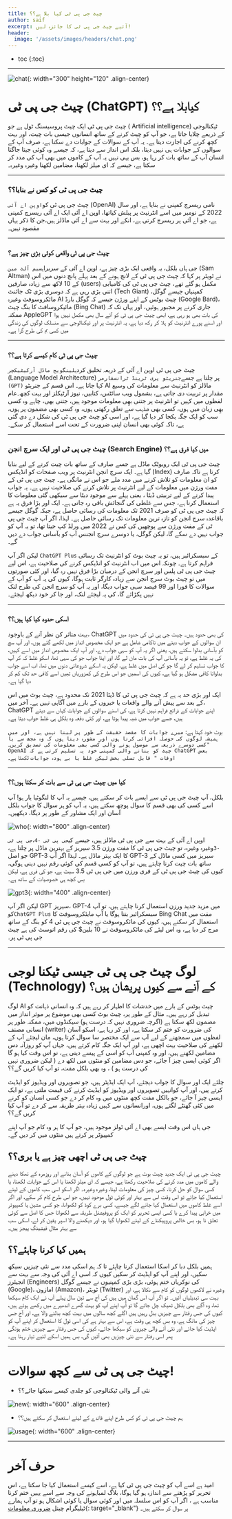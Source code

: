 ```yaml
---
title: چیٹ جی پی ٹی کیا بلا ہے؟؟
author: saif
excerpt: آئیے چیٹ جی پی ٹی کا جائزہ لیں!
header:
  image: '/assets/images/headers/chat.png'
---
```


* toc
{:toc}

---

![chat]({{site.baseurl}}/assets/images/chatgpt/chat.png){: width="300"
height="120" .align-center}

# چیٹ جی پی ٹی (ChatGPT) کیابلا ہے؟؟

چیٹ جی پی ٹی ایک چیٹ پروسیسنگ ٹول ہے جو ( Artificial intelligence) ٹیکنالوجی کے
ذریعے چلایا جاتا ہے، جو آپ کو چیٹ کرنے کے ساتھ انسانوں جیسی بات چیت، اور بہت کچھ
کرنے کی اجازت دیتا ہے۔ یہ آپ کے سوالات کے جوابات دے سکتا ہے، صرف آپ کے سوالوں کے
جوابات ہی نہیں دیتا، بلکہ اس انداز سے دیتا ہے، کہ  جیسے وہ کوئی جیتا جاگتا انسان
آپ کے ساتھ بات کر رہا ہو، بس یہی نہیں یہ آپ کے کاموں میں بھی آپ کی مدد کر سکتا
ہے، جیسے کہ ای میلز لکھنا، مضامین لکھنا وغیرہ وغیرہ۔

---

### چیٹ جی پی ٹی کو کس نے بنایا؟؟

چیٹ جی پی ٹی کو`اوپن اے آئی` (OpenAI) نامی ریسرچ کمپنی نے بنایا ہے، اور سال 2022
کے نومبر میں اسے انٹرنیٹ پر پبلش کیاتھا، اوپن اے آئی ایک اے آئی ریسرچ کمپنی ہے،
جو اے آئی پر ریسرچ کرتی ہے، انکے اور بہت سے اے آئی ماڈلز ہیں،جن کا ذکر یہاں
مقصود نہیں۔

---

### چیٹ جی پی ٹی واقعی کوئی بڑی چیز ہے؟

جی ہاں بلکل، یہ واقعی ایک بڑی چیز ہے، اوپن اے آئی کے سربراہ`سیم آلٹ مین` (Sam
Altman) نے ٹویٹر پر کہا کہ چیٹ جی پی ٹی کے لانچ ہونے کے بعد پہلے پانچ دنوں میں
اس کے 10 لاکھ سے زیادہ صارفین (users) مکمل ہو گئے تھے، چیٹ جی پی ٹی کی کامیابی
اتنی بڑی رہی ہے کہ دوسری بڑی ٹک جائنٹ (Tech Giant) کمپنیاں جیسے گوگل، مائکروسوفٹ
وغیرہ AI چیٹ بوٹس کے اپنے ورژن جیسے کہ گوگل بارڈ (Google Bard)، مائیکروسافٹ کا
بنگ چیٹ (Bing Chat) جاری کرنے پر مجبور ہوئیں، اور یہاں تک کہ ممکنہ AppleGPT کی
بات بھی ہو رہی ہے، ابھی چیٹ جی پی ٹی کو آئے سال بھی مکمل نہیں ہوا اور اسنے پورے
انٹرنیٹ کو ہلا کر رکھ دیا ہے، یہ انٹرنیٹ پر اور ٹیکنالوجی سے منسلک لوگوں کی
زندگی میں کسی بم کی طرح گرا ہے۔

---

### چیٹ جی پی ٹی کام کیسے کرتا ہے؟؟

چیٹ جی پی ٹی اوپن اے آئی کے ذریعہ تخلیق کردہ`لینگویج ماڈل آرکیٹیکچر` (Language
Model Architecture) پر چلتا ہے جسے`جنریٹو پری ٹرینڈ ٹرانسفارمر (GPT)` کہا جاتا
ہے۔ اس قسم کے جنریٹو AI ماڈلز کو انٹرنیٹ سے معلومات کی وسیع مقدار پر تربیت دی
جاتی ہے، بشمول ویب سائٹس، کتابیں، نیوز آرٹیکلز اور بہت کچھ۔عام لفظوں میں کہیں تو
انٹرنیٹ پر جتنی بھِی معلومات موجود ہیں، جتنی بھی، چاہے وہ کسی بھِی زبان میں ہوں،
کسی بھی مذہب سے تعلق رکھتی ہوں، وہ کسی بھی مضمون پر ہوں، سب کو ایک جگہ یکجا کر
دیا گیا ہے، اور اسی کو چیٹ جی پی ٹی کی شکل دے دی گئی ہے، تاکہ کوئی بھی انسان
اپنی ضرورت کے تحت اسے استعمال کر سکے۔

---

### چیٹ جی پی ٹی اور ایک سرچ انجن (Search Engine) میں کیا فرق ہے؟؟

چیٹ جی پی ٹی ایک روبوٹک ماڈل ہے جسے صارف کے ساتھ بات چیت کرنے کے لیے بنایا گیا
ہے۔ ایک سرچ انجن انٹرنیٹ پر ویب صفحات کو انڈیکس (Index) کرتا ہے تاکہ صارف کو ان
معلومات کو تلاش کرنے میں مدد ملے جو اس نے مانگی ہے۔ چیٹ جی پی ٹی کے مفت ورژن میں
معلومات کے لیے انٹرنیٹ پر تلاش کرنے کی صلاحیت نہیں ہے۔ یہ جواب پیدا کرنے کے لیے
تربیتی ڈیٹا ، یعنی پہلے سے موجود دیٹا سے سیکھی گئی معلومات کا استعمال کرتا ہے،
جس سے غلطی کی گنجائش باقی رہ جاتی ہے۔ ایک اور بڑا فرق یہ ہے کہ چیٹ جی پی ٹی کو
صرف 2021 تک معلومات کی رسائی حاصل ہے، جبکہ گوگل جیسے باقاعدہ سرچ انجن کو تازہ
ترین معلومات تک رسائی حاصل ہے۔ لہذا، اگر آپ چیٹ جی پی ٹی کے مفت ورژن سے پوچھیں
کی کس نے 2022 میں ورلڈ کپ جیتا تھا، تو یہ آپ کو جواب نہیں دے سکے گا، لیکن گوگل،
یا دوسرے سرچ انجنس آپ کو بآسانی جواب دے دیں گے۔

لیکن اگر آپ `ChatGPT Plus` کے سبسکرائبر ہیں، تو یہ چیٹ بوٹ کو انٹرنیٹ تک رسائی
فراہم کرتا ہے۔ چونکہ اس میں اب انٹرنیٹ کو انڈیکس کرنے کی صلاحیت ہے، اس لیے چیٹ
جی پی ٹی پلس اور سرچ انجن کے درمیان بڑا فرق نہیں رہ گیا، اور کئی صورتوں میں تو
چیٹ بوٹ سرچ انجن سے زیادہ کارگر ثابت ہوگا، کیوں کی یہ آپ کو آپ کے سوالات کا فورا
اور 99 فیصد سہی جواب دیگا، اور یہ آپ کو سرچ انجن کی طرح لنک نہیں پکڑائے گا، کی
یہ لیجئے لنک، اور جا کر خود دیکھ لیجئے۔

---

### اسکی حدود کیا کیا ہیں؟؟

بہت متاثر کن نظر آنے کے باوجود، ChatGPT کی بھی حدود ہیں۔ چیٹ جی پی ٹی کی حدود
میں ان سوالوں کے جواب دینے میں ناکامی شامل ہے جو ایک مخصوص انداز میں لکھے گئے
ہوں، اور آپ سچ کو بآسانی بدلوا سکتے ہیں، یعنی اگر یہ آپ کو سہی جواب دے، اور آپ
ایک مخصوص انداز میں اسے کہیں، کی یہ غلط ہے، تو یہ بآسانی آپ کی بات مان لے گا،
اور اپنا جواب جو کی سہی تھا، اسکو غلط کہ کر آپ کا جواب تسلیم کر لے گا جو کی اصل
میں غلط ہے، لیکن یہ اسکے شروعاتی دنوں میں تھا، اب اسے جواب بدلوانا کافی مشکل ہو
گیا ہے، کیوں کی اسمیں جو اس طرح کی کمزوریاں تھِیں اسے کافی حد تک کم کر دیا گیا
ہے۔

ایک اور بڑی حد یہ ہے کہ چیٹ جی پی ٹی کا ڈیٹا 2021 تک محدود ہے، چیٹ بوٹ میں اس کے
بعد سے پیش آنے والے واقعات یا خبروں کے بارے میں آگاہی نہیں ہے۔ آخر میں، ChatGPT
اپنے جوابات کے ذرائع فراہم نہیں کرتا ہے، کی اسنے سوالوں کے جوابات کہاں سے دیئے
ہیں، جسے جواب میں شبہ پیدا ہوتا ہے، اور کئی دفعہ وہ بلکل ہی غلط جواب دیتا ہے۔

بوٹ خود کہتا ہے:
`میرے جوابات کا مقصد حقیقت کے طور پر لینا نہیں ہے، اور میں ہمیشہ لوگوں کی حوصلہ افزائی کرتا ہوں اور مشورہ دیتا ہوں کہ وہ مجھ سے یا کسی دوسرے ذریعہ سے موصول ہونے والی کسی بھی معلومات کی تصدیق کریں۔"  OpenAI چیٹ کو بنانے والی کمپنی خود یہ تسلیم کرتی ہے کہ ChatGPT بعض اوقات " قابل تسلی بخش لیکن غلط یا بے ہودہ جوابات`
لکھتا ہے۔

---

### کیا میں چیٹ جی پی ٹی سے بات کر سکتا ہوں؟؟

بلکل، آپ چیٹ جی پی ٹی سے ایسے بات کر سکتے ہیں، جیسے یہ آپ کا لنگوٹیا یار ہو! آپ
اسے کسی کی بھی قسم کا سوال پوچھ سکتے ہیں، یہ آپ کو ہر سوال کا جواب بلکل آسان اور
ایک مشاور کے طور پر دیگا، دیکھیں۔

![who]({{site.baseurl}}/assets/images/chatgpt/who.png){: width="800"
.align-center}

اوپن اے آئی کے بہت سے جی پی ٹی ماڈلز ہیں، جیسے
کی`جی پی ٹی -4`،`جی پی ٹی -3`وغیرہ وغیرہ، تو چیٹ جی پی ٹی کا مفت ورژن 3.5 سیریز
کے بہترین ماڈل پر چلتا ہے، جو اصل GPT-3 کا ایک بہتر ماڈل ہے۔ لہذا اگر آپ GPT-3
سیریز میں کسی ماڈل کے ساتھ بات چیت کرنا چاہتے ہیں، تو آپ کو کسی قسم کی کوئی رقم
نہیں دینی ہوگی، کیوں کی چیٹ جی پی ٹی کے فری ورزن میں جی پی ٹی 3.5 سیٹ ہے، جو کی
فری ہے، لیکن بس کچھ ہی خصوصیات کے ساتھ ہے۔

![gpt3]({{site.baseurl}}/assets/images/chatgpt/gpt3.png){: width="400"
.align-center}

لیکن اگر آپ GPT سیریز، GPT-4 میں مزید جدید ورزن استعمال کرنا چاہتے ہیں، تو آپ
کو`ChatGPT Plus` سبسکرائبر بننا ہوگا یا آپ مایئکروسوفٹ کا Bing Chat مفت میں
استعمال کر سکتے ہیں، کیوں کی مائکروسوفٹ نے چیٹ جی پی ٹی 4 کو بنگ کے ساتھ مرج کر
دیا ہے، وہ اس لیئے کی مائکروسوفٹ نے 10 بلین$ کی رقم انوسٹ کی ہے چیٹ جی پی ٹی پر۔

---

# لوگ چیٹ جی پی ٹی جیسی ٹیکنا لوجی (Technology) کے آنے سے کیوں پریشان ہیں؟

لوگ AI چیٹ بوٹس کے بارے میں خدشات کا اظہار کر رہے ہیں کہ وہ انسانی ذہانت کو
تبدیل کر رہے ہیں۔ مثال کے طور پر، چیٹ بوٹ کسی بھی موضوع پر موثر انداز میں مضمون
لکھ سکتا ہے (اگرچہ ضروری نہیں کہ درست ہو) سیکنڈوں میں، ممکنہ طور پر انسانی مصنف
(writer) کی ضرورت کو ختم کر سکتا ہے، اور کر رہا ہے، اسکو آسان لفظوں میں سمجھنے
کے لیے آپ سے ایک مختصر سا سوال کرتا ہوں، مان لیجئے آپ کے لکھنے کی صلاحیت بہت
اچھی ہے، اور آپ ایک جگہ کام کرتے ہیں، جہاں آپ کو روزآنہ دس مضامین لکھنے ہیں، اور
وہ کمپنی آپ کو اسی کے پیسے دیتی ہے، تو اس وقت کیا ہو گا اگر کوئی ایسی چیز آ جائے، جو دس
مضامین کو منٹوں میں لکھ دے ( لیکن ضروری نہیں کی درست ہو ) ، وہ بھی بلکل مفت، تو
آپ کیا کریں گے؟؟

چلئے ایک اور سوال کا جواب دیجئے، آپ ایک ایڈیٹر ہیں، جو تصویروں اور ویڈیوز کو
ایڈیٹ کرتے پیں، اور آپ کوانہیں تصویروں اور ویڈیوز کو ایڈیٹ کرنے کی قیمت ملتی ہے،
تو ایک ایسی چیز آ جائے، جو بالکل مفت کچھ منٹوں میں وہ کام کر دے جو کسی انسان کو
کرنے میں کئی گھنٹے لگتے ہوں، اورانسانوں سے کہیں زیادہ بہتر طریقہ سے کر دے تو آپ
کیا کریں گے؟؟

جی ہاں اس وقت ایسے بھی اے آئی ٹولز موجود ہیں، جو آپ کا ہر وہ کام جو آپ اپنے
کمپیوٹر پر کرتے ہیں منٹوں میں کر دیں گے۔

## چیٹ جی پی ٹی اچھی چیز ہے یا بری؟؟

چیٹ جی پی ٹی ایک جدید چیٹ بوٹ ہے جو لوگوں کے کاموں کو آسان بنانے اور روزمرہ کے
تھکا دینے والے کاموں میں مدد کرنے کی صلاحیت رکھتا ہے، جیسے کہ ای میلز لکھنا یا
اس کے جوابات لکھنا، یا کسی سوال کو حل کرنا، کسی چیز کی معلومات لینا، وغیرہ
وغیرہ۔ اگر اسکو اسی سب کاموں کے لیئے استعمال کیا جاِئے تو اس وقت اس سے بہتر اور
کوئی ٹول موحود نہیں، جو اس طرح کام کر سکے، اور اگر اسے غلط کاموں میں استعمال کیا
جانے لگے جیسے، کسی برے کوڈ کو لکھوانا، جو کسی مشین یا کمپیوٹر میں خرابی پیدا کرے
یا کسی ایسی تحریر کو ایک کو پروفیشنل طریقہ سے لکھوانا جس کا اصل سے کوئی تعلق نا
ہو، بس خالص پروپیکنڈے کے لیئے لکھوایا گیا ہو، اور دیکھنے والا اسپر یقین کر لے،
اسکی سب سے بہتر مثال فیشینگ پیجز ہیں۔

## ہمیں کیا کرنا چاہئے؟؟

ہمیں بلکل دبا کر اسکا استعمال کرنا چاہِئے تا کہ ہم اسکی مدد سے نئی چیزیں سیکھ
سکیں، اور اپنے آپ کو اپڈیٹ کر سکیں کیوں کہ اسی اے آئی کی وجہ سے بہت سے انجیئرز
(Engineers) کی نوکریاں ختم ہوئی، بڑی بڑی کمپنیوں نے جیسے گوگل (Google)، امازون
(Amazon)، ٹویٹر (Twitter) وغیرہ نے لاکھوں لوگوں کو کام سے نکالا ہے، اور بہت سی
تبدیلیاں آئیں۔ تو اگر آپ اس گمان میں ہیں کی آج سے تین سال پہلے آپ نے ایک کام
سیکھا تھا، وہ آگے بھی بلکل ٹھیک چل جائے گا تو آُپ اپنے آپ کو بہت گھرے اندھیرے میں
رکھے ہوئے ہیں، کیوں کی جس رفتار سے چیزیں بدل رہیں ہیں اگلے کچھ سالوں میں بہت کچھ
بدلنے والا ہے، اور آج جس چیز کی مانگ ہے، وہ بس کچھ ہی وقت ہے، اس سے بہتر ہے کی
اسی ٹول کا استعمال کر اپنے آپ کو اپڈیٹ کیا جائے اور نئی آنے والی چیزوں کو سیکھا
جائے، کیوں کی جس رفتار سے چیزیں ختم ہونگی پھر اسی رفتار سے نئی چیزیں بھی آئیں
گی، بس ہمیں اسکے لئیے تیار رہنا ہے۔

---

# چیٹ جی پی ٹی سے کچھ سوالات!

- نئی آنے والی ٹیکنالوجی کو جلدی کیسے سیکھا جائے؟؟

![new]({{site.baseurl}}/assets/images/chatgpt/new.png){: width="600"
.align-center}

- ہم چیٹ جی پی ٹی کو کس طرح اپنے فائدے کے لیئے استعمال کر سکتے ہیں؟؟

![usage]({{site.baseurl}}/assets/images/chatgpt/usage.png){: width="600"
.align-center}

----

# حرف آخر

امید ہے اسے آپ کو چیٹ جی پی ٹی کیا ہے، اسے کیسے استعمال کیا جا سکتا ہے، اس تحریر
کو پڑھنے سے اندازہ ہو گیا ہوگا، بلاگ لمباہونے کی وجہ سے اسے یہیں ختم کرنا مناسب
ہے ، اگر آپ کو اس سلسلہ میں اور کوئی سوال یا کوئی اشکال ہو تو آپ ہمارے ٹیلیگرام
چینل [ضروری معلومات](https://t.me/impoinfo){: target="_blank"} پر سوال کر سکتے
ہیں۔
